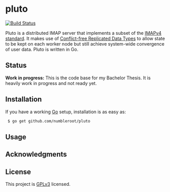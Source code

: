 # pluto

[![Build Status](https://travis-ci.org/numbleroot/pluto.svg?branch=master)](https://travis-ci.org/numbleroot/pluto)

Pluto is a distributed IMAP server that implements a subset of the [IMAPv4 standard](https://tools.ietf.org/html/rfc3501). It makes use of [Conflict-free Replicated Data Types](https://en.wikipedia.org/wiki/Conflict-free_replicated_data_type) to allow state to be kept on each worker node but still achieve system-wide convergence of user data. Pluto is written in Go.


## Status

**Work in progress:** This is the code base for my Bachelor Thesis. It is heavily work in progress and not ready yet.


## Installation

If you have a working [Go](https://golang.org/) setup, installation is as easy as:

```bash
 $ go get github.com/numbleroot/pluto
```


## Usage


## Acknowledgments


## License

This project is [GPLv3](https://github.com/numbleroot/pluto/blob/master/LICENSE) licensed.